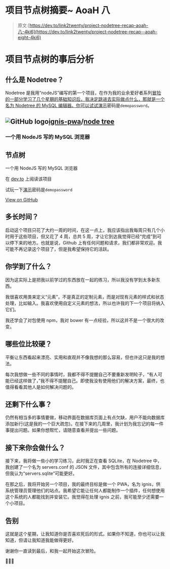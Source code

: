 # 项目节点树摘要~ AoaH 八

> 原文:[https://dev.to/link2twenty/project-nodetree-recap-aoah-八-4ki6](https://dev.to/link2twenty/project-nodetree-recap--aoah-eight-4ki6)

# [](#postmortem-for-project-nodetree)项目节点树的事后分析

## [](#what-wasis-nodetree)什么是 Nodetree？

Nodetree 是我用“nodeJS”编写的第一个项目，在作为我的业余爱好者系列[冒险的一部分学习了几个星期的基础知识后，我决定跳进去实际做点什么，那就是一个名为 Nodetree 的 MySQL 编辑器。你可以试试](https://dev.to/link2twenty/adventures-of-a-hobbyist--index-4oj7)[演示](http://nodetree-mysql.herokuapp.com/)密码是`demopassword`。

## ![GitHub logo](../Images/a73f630113876d78cff79f59c2125b24.png)[ignis-pwa](https://github.com/ignis-pwa)/[node tree](https://github.com/ignis-pwa/nodetree)

### 一个用 NodeJS 写的 MySQL 浏览器

<article class="markdown-body entry-content container-lg" itemprop="text">

# 节点树

一个用 NodeJS 写的 MySQL 浏览器

在 [dev.to](https://dev.to/link2twenty/mysql-editor-in-nodejs--part-one-42j0) 上阅读该项目

试玩一下[演示](http://nodetree-mysql.herokuapp.com/)密码是`demopassword`

</article>

[View on GitHub](https://github.com/ignis-pwa/nodetree)

## [](#how-long-did-it-take)多长时间？

启动这个项目只花了大约一周的时间，在这一点上，我应该指出我每周只有几个小时用于这些项目，但又花了 4 周，总共 5 周，才让它到达我觉得已经“完成”到可以停下来的地方。也就是说，Github 上有任何问题和请求，我们都非常欢迎。我可能不再记录这个项目了，但是我希望保持它的活跃。

## [](#what-did-you-learn)你学到了什么？

因为这实际上是把我以前学过的东西放在一起的练习，所以我没有学到太多新东西。

我很喜欢用类来定义“元素”，不是真正的定制元素，而是对现有元素的样式和状态处理，比如输入。我喜欢使用自定义元素的想法，所以也许我的下一个项目将纳入它们。

我还学会了对包使用 npm，我对 bower 有一点经验，所以这并不是一个很大的改变。

## [](#what-bits-were-hard)哪些位比较硬？

平衡让东西看起来漂亮、实用和直观并不像我想的那么容易，但也许这只是我的想法。

每次我想做一些不同的事情时，我都不得不提醒自己不要重新发明轮子，“有人可能已经这样做了，”我不得不提醒自己。即使我没有使用他们的解决方案，最终，也值得看看其他人是如何解决问题的。

## [](#what-is-left-to-do)还剩下什么事？

仍然有相当多的事情要做，移动界面在数据库页面上有点欠缺，用户不能向数据库添加新行(这是我的一个巨大疏忽)。在接下来的几周里，我计划为我忘记的每一件事提出问题。如果你想帮忙，请随意查看并提出一些问题。

## [](#what-will-you-do-next)接下来你会做什么？

接下来，我将做一些小的学习练习，此时我正在查看 SQLite，在 Nodetree 中，我创建了一个名为 servers.conf 的 JSON 文件，其中包含所有的连接详细信息，但我认为“servers.sqlite”可能更好。

在那之后，我将开始另一个项目，我的最终目标是做一个 PWA，名为 ignis，供系统管理员管理他们的站点。我希望它能让任何人都能制作一个插件，任何想使用这个系统的人都能找到并安装它。我觉得在处理 ignis 之前，我可能至少还需要一个小项目。

## [](#farewell)告别

这就是这个星期，让我知道你是否喜欢死后的形式。如果你不知道，你也可以让我知道，但请让我知道我能做得更好。

谢谢你一直读到最后，和我一起开始这次冒险。

🦄🦄🦄